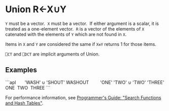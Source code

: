 <div style="display: none;">
  ∪
</div>






<h1 class="heading"><span class="name">Union</span> <span class="command">R←X∪Y</span></h1>



`Y` must be a vector.  `X` must be a vector.  If either argument is a scalar, it is treated as a one-element vector.  `R` is a vector of the elements of `X` catenated with the elements of `Y` which are not found in `X`.


Items in `X` and `Y` are considered the same if `X≡Y` returns 1 for those items.


`⎕CT` and `⎕DCT` are  implicit arguments of Union.

<h2 class="example">Examples</h2>
```apl
      'WASH' ∪ 'SHOUT'
WASHOUT
 
      'ONE' 'TWO' ∪ 'TWO' 'THREE'
 ONE  TWO  THREE
```


For performance information, see [Programmer's Guide: "Search Functions and Hash Tables"](../../../programming-reference-guide/introduction/search-functions-and-hash).



